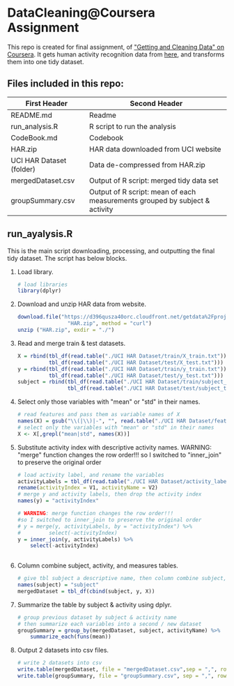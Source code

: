 # DataCleaning@Coursera Assignment

This repo is created for final assignment, of ["Getting and Cleaning Data" on Coursera](https://www.coursera.org/learn/data-cleaning/peer/FIZtT/getting-and-cleaning-data-course-project). It gets human activity recognition data from [here](http://archive.ics.uci.edu/ml/datasets/Human+Activity+Recognition+Using+Smartphones), and transforms them into one tidy dataset.

 
## Files included in this repo:


First Header   | Second Header
-------------  | -------------
README.md      | Readme
run_analysis.R | R script to run the analysis
CodeBook.md    | Codebook
HAR.zip		  | HAR data downloaded from UCI website
UCI HAR Dataset (folder) | Data de-compressed from HAR.zip
mergedDataset.csv| Output of R script: merged tidy data set
groupSummary.csv | Output of R script: mean of each measurements grouped by subject & activity


## run_ayalysis.R

This is the main script downloading, processing, and outputting the final tidy dataset. The script has below blocks.

1. Load library.

	```R
	# load libraries
	library(dplyr)
	```

2. Download and unzip HAR data from website.

	```R
	download.file("https://d396qusza40orc.cloudfront.net/getdata%2Fprojectfiles%2FUCI%20HAR%20Dataset.zip",
	                "HAR.zip", method = "curl")
	unzip ("HAR.zip", exdir = "./")
	``` 
	
3. Read and merge train & test datasets.

	```R
	X = rbind(tbl_df(read.table("./UCI HAR Dataset/train/X_train.txt")), 
	          tbl_df(read.table("./UCI HAR Dataset/test/X_test.txt")))
	y = rbind(tbl_df(read.table("./UCI HAR Dataset/train/y_train.txt")), 
	          tbl_df(read.table("./UCI HAR Dataset/test/y_test.txt")))
	subject = rbind(tbl_df(read.table("./UCI HAR Dataset/train/subject_train.txt")), 
	                tbl_df(read.table("./UCI HAR Dataset/test/subject_test.txt")))
	```

4. Select only those variables with "mean" or "std" in their names.
	
	```R
	# read features and pass them as variable names of X
	names(X) = gsub("\\(|\\)|-", "", read.table("./UCI HAR Dataset/features.txt")[,2])
	# select only the variables with "mean" or "std" in their names
	X <- X[,grepl("mean|std", names(X))]
	```
	
5. Substitute activity index with descriptive activity names. WARNING: "merge" function changes the row order!!! so I switched to "inner_join" to preserve the original order
	
	```R
	# load activity label, and rename the variables
	activityLabels = tbl_df(read.table("./UCI HAR Dataset/activity_labels.txt")) %>%
	rename(activityIndex = V1, activityName = V2)
	# merge y and activity labels, then drop the activity index
	names(y) = "activityIndex"
	
	# WARNING: merge function changes the row order!!! 
	#so I switched to inner_join to preserve the original order
	# y = merge(y, activityLabels, by = "activityIndex") %>%
	#         select(-activityIndex)
	y = inner_join(y, activityLabels) %>%
        select(-activityIndex)
        
	```
	
6. Column combine subject, activity, and measures tables.
	
	```R
	# give tbl subject a descriptive name, then column combine subject, y & X
	names(subject) = "subject"
	mergedDataset = tbl_df(cbind(subject, y, X))
	```
	
7. Summarize the table by subject & activity using dplyr.
	
	```R
	# group previous dataset by subject & activity name
	# then summarize each variables into a second / new dataset
	groupSummary = group_by(mergedDataset, subject, activityName) %>%
        summarize_each(funs(mean))
	```
	
8. Output 2 datasets into csv files.

	```r
	# write 2 datasets into csv
	write.table(mergedDataset, file = "mergedDataset.csv",sep = ",", row.names = FALSE)
	write.table(groupSummary, file = "groupSummary.csv", sep = ",", row.names = FALSE)
	```